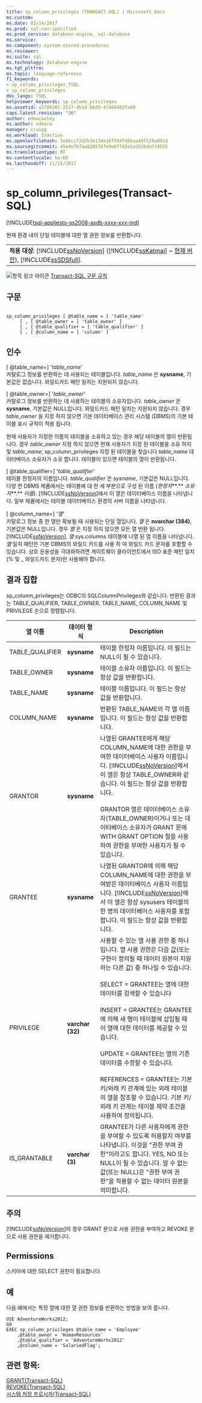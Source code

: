 ```yaml
---
title: sp_column_privileges (TRANSACT-SQL) | Microsoft Docs
ms.custom: 
ms.date: 03/14/2017
ms.prod: sql-non-specified
ms.prod_service: database-engine, sql-database
ms.service: 
ms.component: system-stored-procedures
ms.reviewer: 
ms.suite: sql
ms.technology: database-engine
ms.tgt_pltfrm: 
ms.topic: language-reference
f1_keywords:
- sp_column_privileges_TSQL
- sp_column_privileges
dev_langs: TSQL
helpviewer_keywords: sp_column_privileges
ms.assetid: a3784301-2517-4b1d-bbd9-47404483fad0
caps.latest.revision: "36"
author: edmacauley
ms.author: edmaca
manager: craigg
ms.workload: Inactive
ms.openlocfilehash: 5eb6ccf2d2b3e134e16f594fd8baa49f529a991d
ms.sourcegitcommit: 45e4efb7aa828578fe9eb7743a1a3526da719555
ms.translationtype: MT
ms.contentlocale: ko-KR
ms.lasthandoff: 11/21/2017
---
```

# <a name="spcolumnprivileges-transact-sql"></a>sp_column_privileges(Transact-SQL)
[!INCLUDE[tsql-appliesto-ss2008-asdb-xxxx-xxx-md](../../includes/tsql-appliesto-ss2008-asdb-xxxx-xxx-md.md)]

  현재 환경 내의 단일 테이블에 대한 열 권한 정보를 반환합니다.  
  
||  
|-|  
|**적용 대상**: [!INCLUDE[ssNoVersion](../../includes/ssnoversion-md.md)] ([!INCLUDE[ssKatmai](../../includes/sskatmai-md.md)] ~ [현재 버전](http://go.microsoft.com/fwlink/p/?LinkId=299658)), [!INCLUDE[ssSDSfull](../../includes/sssdsfull-md.md)].|  
  
 ![항목 링크 아이콘](../../database-engine/configure-windows/media/topic-link.gif "항목 링크 아이콘") [Transact-SQL 구문 규칙](../../t-sql/language-elements/transact-sql-syntax-conventions-transact-sql.md)  
  
## <a name="syntax"></a>구문  
  
```  
  
sp_column_privileges [ @table_name = ] 'table_name'   
     [ , [ @table_owner = ] 'table_owner' ]   
     [ , [ @table_qualifier = ] 'table_qualifier' ]   
     [ , [ @column_name = ] 'column' ]  
```  
  
## <a name="arguments"></a>인수  
 [ @table_name=] '*table_name*'  
 카탈로그 정보를 반환하는 데 사용되는 테이블입니다. *table_name* 은 **sysname**, 기본값은 없습니다. 와일드카드 패턴 일치는 지원되지 않습니다.  
  
 [ @table_owner=] '*table_owner*'  
 카탈로그 정보를 반환하는 데 사용하는 테이블의 소유자입니다. *table_owner* 은 **sysname**, 기본값은 NULL입니다. 와일드카드 패턴 일치는 지원되지 않습니다. 경우 *table_owner* 을 지정 하지 않으면 기본 데이터베이스 관리 시스템 (DBMS)의 기본 테이블 표시 규칙이 적용 됩니다.  
  
 현재 사용자가 지정한 이름의 테이블을 소유하고 있는 경우 해당 테이블의 열이 반환됩니다. 경우 *table_owner* 지정 하지 않으면 현재 사용자가 지정 된 테이블을 소유 하지 및 *table_name*, sp_column_privileges 지정 된 테이블을 찾습니다 *table_name* 데이터베이스 소유자가 소유 합니다. 테이블이 있으면 테이블의 열이 반환됩니다.  
  
 [ @table_qualifier=] '*table_qualifier*'  
 테이블 한정자의 이름입니다. *table_qualifier* 은 *sysname*, 기본값은 NULL입니다. 다양 한 DBMS 제품에서는 테이블에 대 한 세 부분으로 구성 된 이름 (*한정자***.** *소유자***.** *이름*). [!INCLUDE[ssNoVersion](../../includes/ssnoversion-md.md)]에서 이 열은 데이터베이스 이름을 나타냅니다. 일부 제품에서는 테이블 데이터베이스 환경의 서버 이름을 나타냅니다.  
  
 [ @column_name=] '*열*'  
 카탈로그 정보 중 한 열만 확보될 때 사용되는 단일 열입니다. *열* 은 **nvarchar (**384**)**, 기본값은 NULL입니다. 경우 *열* 은 지정 하지 않으면 모든 열 반환 됩니다. [!INCLUDE[ssNoVersion](../../includes/ssnoversion-md.md)], *열* sys.columns 테이블에 나열 된 열 이름을 나타냅니다. *열* 일치 패턴은 기본 DBMS의 와일드 카드를 사용 하 여 와일드 카드 문자를 포함할 수 있습니다. 상호 운용성을 극대화하려면 게이트웨이 클라이언트에서 ISO 표준 패턴 일치(% 및 _ 와일드카드 문자)만 사용해야 합니다.  
  
## <a name="result-sets"></a>결과 집합  
 sp_column_privileges는 ODBC의 SQLColumnPrivileges와 같습니다. 반환된 결과는 TABLE_QUALIFIER, TABLE_OWNER, TABLE_NAME, COLUMN_NAME 및 PRIVILEGE 순으로 정렬됩니다.  
  
|열 이름|데이터 형식|Description|  
|-----------------|---------------|-----------------|  
|TABLE_QUALIFIER|**sysname**|테이블 한정자 이름입니다. 이 필드는 NULL이 될 수 있습니다.|  
|TABLE_OWNER|**sysname**|테이블 소유자 이름입니다. 이 필드는 항상 값을 반환합니다.|  
|TABLE_NAME|**sysname**|테이블 이름입니다. 이 필드는 항상 값을 반환합니다.|  
|COLUMN_NAME|**sysname**|반환된 TABLE_NAME의 각 열 이름입니다. 이 필드는 항상 값을 반환합니다.|  
|GRANTOR|**sysname**|나열된 GRANTEE에게 해당 COLUMN_NAME에 대한 권한을 부여한 데이터베이스 사용자 이름입니다. [!INCLUDE[ssNoVersion](../../includes/ssnoversion-md.md)]에서 이 열은 항상 TABLE_OWNER와 같습니다. 이 필드는 항상 값을 반환합니다.<br /><br /> GRANTOR 열은 데이터베이스 소유자(TABLE_OWNER)이거나 또는 데이터베이스 소유자가 GRANT 문에 WITH GRANT OPTION 절을 사용하여 권한을 부여한 사용자가 될 수 있습니다.|  
|GRANTEE|**sysname**|나열된 GRANTOR에 의해 해당 COLUMN_NAME에 대한 권한을 부여받은 데이터베이스 사용자 이름입니다. [!INCLUDE[ssNoVersion](../../includes/ssnoversion-md.md)]에서 이 열은 항상 sysusers 테이블의 한 명의 데이터베이스 사용자를 포함합니다. 이 필드는 항상 값을 반환합니다.|  
|PRIVILEGE|**varchar (**32**)**|사용할 수 있는 열 사용 권한 중 하나입니다. 열 사용 권한은 다음 값(또는 구현이 정의될 때 데이터 원본이 지원하는 다른 값) 중 하나일 수 있습니다.<br /><br /> SELECT = GRANTEE는 열에 대한 데이터를 검색할 수 있습니다<br /><br /> INSERT = GRANTEE는 GRANTEE에 의해 새 행이 테이블에 삽입될 때 이 열에 대한 데이터를 제공할 수 있습니다.<br /><br /> UPDATE = GRANTEE는 열의 기존 데이터를 수정할 수 있습니다.<br /><br /> REFERENCES = GRANTEE는 기본 키/외래 키 관계에 있는 외래 테이블의 열을 참조할 수 있습니다. 기본 키/외래 키 관계는 테이블 제약 조건을 사용하여 정의됩니다.|  
|IS_GRANTABLE|**varchar (**3**)**|GRANTEE가 다른 사용자에게 권한을 부여할 수 있도록 허용할지 여부를 나타냅니다. 이것을 "권한 부여 권한"이라고도 합니다. YES, NO 또는 NULL이 될 수 있습니다. 알 수 없는 값(또는 NULL)은 "권한 부여 권한"을 적용할 수 없는 데이터 원본을 의미합니다.|  
  
## <a name="remarks"></a>주의  
 [!INCLUDE[ssNoVersion](../../includes/ssnoversion-md.md)]의 경우 GRANT 문으로 사용 권한을 부여하고 REVOKE 문으로 사용 권한을 제거합니다.  
  
## <a name="permissions"></a>Permissions  
 스키마에 대한 SELECT 권한이 필요합니다.  
  
## <a name="examples"></a>예  
 다음 예에서는 특정 열에 대한 열 권한 정보를 반환하는 방법을 보여 줍니다.  
  
```  
USE AdventureWorks2012;  
GO  
EXEC sp_column_privileges @table_name = 'Employee'   
    ,@table_owner = 'HumanResources'  
    ,@table_qualifier = 'AdventureWorks2012'  
    ,@column_name = 'SalariedFlag';  
```  
  
## <a name="see-also"></a>관련 항목:  
 [GRANT&#40;Transact-SQL&#41;](../../t-sql/statements/grant-transact-sql.md)   
 [REVOKE&#40;Transact-SQL&#41;](../../t-sql/statements/revoke-transact-sql.md)   
 [시스템 저장 프로시저&#40;Transact-SQL&#41;](../../relational-databases/system-stored-procedures/system-stored-procedures-transact-sql.md)  
  
  
